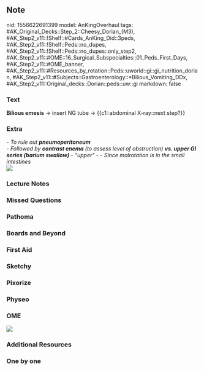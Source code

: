 ## Note
nid: 1556622691399
model: AnKingOverhaul
tags: #AK_Original_Decks::Step_2::Cheesy_Dorian_(M3), #AK_Step2_v11::!Shelf::#Cards_AnKing_Did::3peds, #AK_Step2_v11::!Shelf::Peds::no_dupes, #AK_Step2_v11::!Shelf::Peds::no_dupes::only_step2, #AK_Step2_v11::#OME::16_Surgical_Subspecialties::01_Peds_First_Days, #AK_Step2_v11::#OME_banner, #AK_Step2_v11::#Resources_by_rotation::Peds::uworld::gi::gi_nutrition_dorian, #AK_Step2_v11::#Subjects::Gastroenterology::*Bilious_Vomiting_DDx, #AK_Step2_v11::Original_decks::Dorian::peds::uw::gi
markdown: false

### Text
<b>Bilious emesis</b> → insert NG tube → {{c1::abdominal
X-ray::next step?}}

### Extra
<div>
  <i>- To rule out <b>pneumoperitoneum</b></i>
</div>
<div>
  <i>- Followed by <b>contrast enema</b> (to assess level of
  obstruction) <b>vs. upper GI series (barium swallow)</b> -
  "upper" - - Since malrotation is in the small intestines</i>
</div>
<div>
  <i><img src="bilious%20emesis.png"></i>
</div>

### Lecture Notes


### Missed Questions


### Pathoma


### Boards and Beyond


### First Aid


### Sketchy


### Pixorize


### Physeo


### OME
<div class="ome-widget">
  <a href="https://onlinemeded.org?ref=anki"><img src=
  "_OME_AnkiFlashcards_General_7.png"></a>
</div>

### Additional Resources


### One by one

